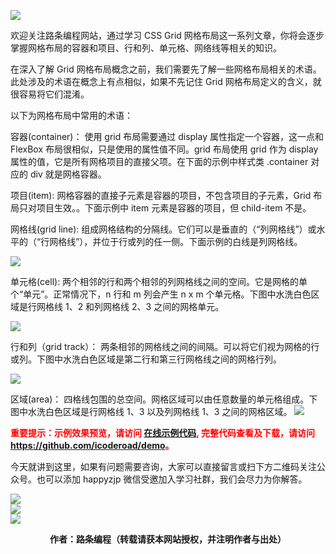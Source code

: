 ![](https://www.icoderoad.com/demo/grid/images/css-grid.png)

欢迎关注路条编程网站，通过学习 CSS Grid 网格布局这一系列文章，你将会逐步掌握网格布局的容器和项目、行和列、单元格、网络线等相关的知识。

在深入了解 Grid 网格布局概念之前，我们需要先了解一些网格布局相关的术语。此处涉及的术语在概念上有点相似，如果不先记住 Grid 网格布局定义的含义，就很容易将它们混淆。

以下为网格布局中常用的术语：

容器(container)：
使用 grid 布局需要通过 display 属性指定一个容器，这一点和 FlexBox 布局很相似，只是使用的属性值不同。grid 布局使用 grid 作为 display 属性的值，它是所有网格项目的直接父项。在下面的示例中样式类 .container 对应的 div 就是网格容器。

<div class="container">
  <div class="item item-1"> </div>
  <div class="item item-2"> </div>
  <div class="item item-3"> </div>
</div>

项目(item):
网格容器的直接子元素是容器的项目，不包含项目的子元素，Grid 布局只对项目生效。。下面示例中 item 元素是容器的项目，但 child-item 不是。

<div class="container">
  <div class="item"> </div>
  <div class="item">
    <p class="child-item"> </p>
  </div>
  <div class="item"> </div>
</div>

网格线(grid line):
组成网格结构的分隔线。它们可以是垂直的（“列网格线”）或水平的（“行网格线”），并位于行或列的任一侧。下面示例的白线是列网格线。

![](https://www.icoderoad.com/demo/grid/images/grid-line.png)

单元格(cell):
两个相邻的行和两个相邻的列网格线之间的空间。它是网格的单个“单元”。正常情况下，n 行和 m 列会产生 n x m 个单元格。下图中水洗白色区域是行网格线 1、2 和列网格线 2、3 之间的网格单元。

![](https://www.icoderoad.com/demo/grid/images/grid-cell.png)

行和列（grid track）：
两条相邻的网格线之间的间隔。可以将它们视为网格的行或列。下图中水洗白色区域是第二行和第三行网格线之间的网格行列。

![](https://www.icoderoad.com/demo/grid/images/grid-row-col.png)

区域(area)：
四格线包围的总空间。网格区域可以由任意数量的单元格组成。下图中水洗白色区域是行网格线 1、3 以及列网格线 1、3 之间的网格区域。
![](https://www.icoderoad.com/demo/grid/images/grid-area.png)

<p style="color:red;">
  <b>
  重要提示：示例效果预览，请访问 <a href="https://www.icoderoad.com/demo/" target="_blank">在线示例代码</a>, 完整代码查看及下载，请访问 <a href="https://github.com/icoderoad/demo" target="_blank"> https://github.com/icoderoad/demo</a>。
  </b>
</p>

<p>今天就讲到这里，如果有问题需要咨询，大家可以直接留言或扫下方二维码关注公众号。也可以添加 happyzjp 微信受邀加入学习社群，我们会尽力为你解答。</p>

![](https://www.icoderoad.com/upload/2020/09/icoderoad-41b3e8fe1caa4990b529c875f055e507.png)<br/>
![](https://www.icoderoad.com/upload/2020/09/xy-dc4752b6b7d34ba6b2de3c152c1d2961.png)<br/>
![](https://www.icoderoad.com/upload/2020/09/end-e22f055734c84115a28f03ca03df589a.png)<br/>

<center>
  <b>作者：路条编程（转载请获本网站授权，并注明作者与出处）</b>
</center>


